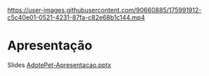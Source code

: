 

https://user-images.githubusercontent.com/90660885/175991912-c5c40e01-0521-4231-87fa-c82e68b1c144.mp4

# Apresentação

Slides
[AdotePet-Apresentacao.pptx](https://github.com/ICEI-PUC-Minas-PMV-ADS/Adote-pet/files/8988145/AdotePet-Apresentacao.pptx)

